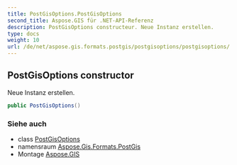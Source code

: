 ```yaml
---
title: PostGisOptions.PostGisOptions
second_title: Aspose.GIS für .NET-API-Referenz
description: PostGisOptions constructeur. Neue Instanz erstellen.
type: docs
weight: 10
url: /de/net/aspose.gis.formats.postgis/postgisoptions/postgisoptions/
---
```

## PostGisOptions constructor

Neue Instanz erstellen.

```csharp
public PostGisOptions()
```

### Siehe auch

* class [PostGisOptions](../)
* namensraum [Aspose.Gis.Formats.PostGis](../../postgisoptions/)
* Montage [Aspose.GIS](../../../)


